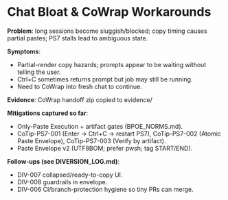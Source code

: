 # Chat Bloat & CoWrap Workarounds

**Problem**: long sessions become sluggish/blocked; copy timing causes partial pastes; PS7 stalls lead to ambiguous state.

**Symptoms**:
- Partial-render copy hazards; prompts appear to be waiting without telling the user.
- Ctrl+C sometimes returns prompt but job may still be running.
- Need to CoWrap into fresh chat to continue.

**Evidence**: CoWrap handoff zip copied to evidence/

**Mitigations captured so far**:
- Only-Paste Execution + artifact gates (BPOE_NORMS.md).
- CoTip-PS7-001 (Enter → Ctrl+C → restart PS7), CoTip-PS7-002 (Atomic Paste Envelope), CoTip-PS7-003 (Verify by artifact).
- Paste Envelope v2 (UTF8BOM; prefer pwsh; tag START/END).

**Follow-ups (see DIVERSION_LOG.md)**:
- DIV-007 collapsed/ready-to-copy UI.
- DIV-008 guardrails in envelope.
- DIV-006 CI/branch-protection hygiene so tiny PRs can merge.

